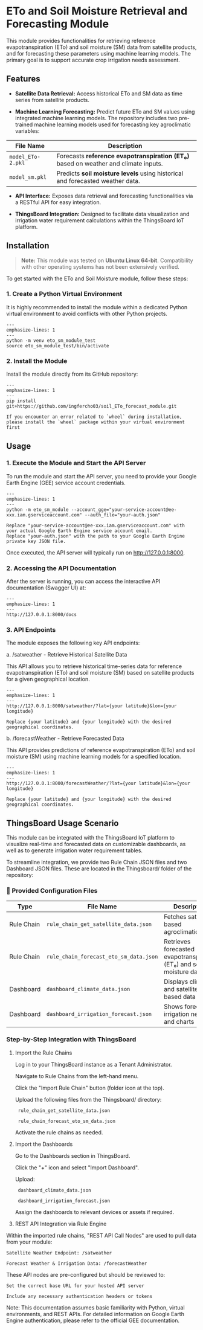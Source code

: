 # ETo and Soil Moisture Retrieval and Forecasting Module

This module provides functionalities for retrieving reference evapotranspiration (ETo) and soil moisture (SM) data from satellite products, and for forecasting these parameters using machine learning models. The primary goal is to support accurate crop irrigation needs assessment.

## Features

* **Satellite Data Retrieval:** Access historical ETo and SM data as time series from satellite products.

* **Machine Learning Forecasting:** Predict future ETo and SM values using integrated machine learning models. The repository includes two pre-trained machine learning models used for forecasting key agroclimatic variables:

| **File Name**         | **Description**                                                                 |
|-----------------------|---------------------------------------------------------------------------------|
| `model_ETo-2.pkl`     | Forecasts **reference evapotranspiration (ET₀)** based on weather and climate inputs. |
| `model_sm.pkl`        | Predicts **soil moisture levels** using historical and forecasted weather data.       |

* **API Interface:** Exposes data retrieval and forecasting functionalities via a RESTful API for easy integration.

* **ThingsBoard Integration:** Designed to facilitate data visualization and irrigation water requirement calculations within the ThingsBoard IoT platform.

## Installation

> **Note:** This module was tested on **Ubuntu Linux 64-bit**. Compatibility with other operating systems has not been extensively verified.


To get started with the ETo and Soil Moisture module, follow these steps:

### 1. Create a Python Virtual Environment

It is highly recommended to install the module within a dedicated Python virtual environment to avoid conflicts with other Python projects.

```{code-block}
---
emphasize-lines: 1
---
python -m venv eto_sm_module_test
source eto_sm_module_test/bin/activate
```

### 2. Install the Module

Install the module directly from its GitHub repository:
```{code-block}
---
emphasize-lines: 1
---
pip install git+https://github.com/ingfercho03/soil_ETo_forecast_module.git
```
```{warning}
If you encounter an error related to `wheel` during installation, please install the `wheel` package within your virtual environment first
```
## Usage

### 1. Execute the Module and Start the API Server

To run the module and start the API server, you need to provide your Google Earth Engine (GEE) service account credentials.

```{code-block}
---
emphasize-lines: 1
---
python -m eto_sm_module --account_gge="your-service-account@ee-xxx.iam.gserviceaccount.com" --auth_file="your-auth.json"
```

    Replace "your-service-account@ee-xxx.iam.gserviceaccount.com" with your actual Google Earth Engine service account email.
    Replace "your-auth.json" with the path to your Google Earth Engine private key JSON file.

Once executed, the API server will typically run on http://127.0.0.1:8000.

### 2. Accessing the API Documentation

After the server is running, you can access the interactive API documentation (Swagger UI) at:

```{code-block}
---
emphasize-lines: 1
---
http://127.0.0.1:8000/docs
```
### 3. API Endpoints

The module exposes the following key API endpoints:

a. /satweather - Retrieve Historical Satellite Data

This API allows you to retrieve historical time-series data for reference evapotranspiration (ETo) and soil moisture (SM) based on satellite products for a given geographical location.

```{code-block}
---
emphasize-lines: 1
---
http://127.0.0.1:8000/satweather/?lat={your latitude}&lon={your longitude}

```

    Replace {your latitude} and {your longitude} with the desired geographical coordinates.

b. /forecastWeather - Retrieve Forecasted Data

This API provides predictions of reference evapotranspiration (ETo) and soil moisture (SM) using machine learning models for a specified location.

```{code-block}
---
emphasize-lines: 1
---
http://127.0.0.1:8000/forecastWeather/?lat={your latitude}&lon={your longitude}
```

    Replace {your latitude} and {your longitude} with the desired geographical coordinates.

## ThingsBoard Usage Scenario

This module can be integrated with the ThingsBoard IoT platform to visualize real-time and forecasted data on customizable dashboards, as well as to generate irrigation water requirement tables.

To streamline integration, we provide two Rule Chain JSON files and two Dashboard JSON files. These are located in the Thingsboard/ folder of the repository:

### 📁 Provided Configuration Files


| **Type**     | **File Name**                            | **Description**                                           |
|--------------|-------------------------------------------|-----------------------------------------------------------|
| Rule Chain   | `rule_chain_get_satellite_data.json`      | Fetches satellite-based agroclimatic data                |
| Rule Chain   | `rule_chain_forecast_eto_sm_data.json`    | Retrieves forecasted evapotranspiration (ET₀) and soil moisture data |
| Dashboard    | `dashboard_climate_data.json`             | Displays climate and satellite-based data                |
| Dashboard    | `dashboard_irrigation_forecast.json`      | Shows forecasted irrigation needs and charts             |


### Step-by-Step Integration with ThingsBoard

1. Import the Rule Chains

    Log in to your ThingsBoard instance as a Tenant Administrator.

    Navigate to Rule Chains from the left-hand menu.

    Click the "Import Rule Chain" button (folder icon at the top).

    Upload the following files from the Thingsboard/ directory:

        rule_chain_get_satellite_data.json

        rule_chain_forecast_eto_sm_data.json

    Activate the rule chains as needed.

2. Import the Dashboards

    Go to the Dashboards section in ThingsBoard.

    Click the "+" icon and select "Import Dashboard".

    Upload:

        dashboard_climate_data.json

        dashboard_irrigation_forecast.json

    Assign the dashboards to relevant devices or assets if required.

3. REST API Integration via Rule Engine

Within the imported rule chains, "REST API Call Nodes" are used to pull data from your module:

    Satellite Weather Endpoint: /satweather

    Forecast Weather & Irrigation Data: /forecastWeather

These API nodes are pre-configured but should be reviewed to:

    Set the correct base URL for your hosted API server

    Include any necessary authentication headers or tokens






Note: This documentation assumes basic familiarity with Python, virtual environments, and REST APIs. For detailed information on Google Earth Engine authentication, please refer to the official GEE documentation.
